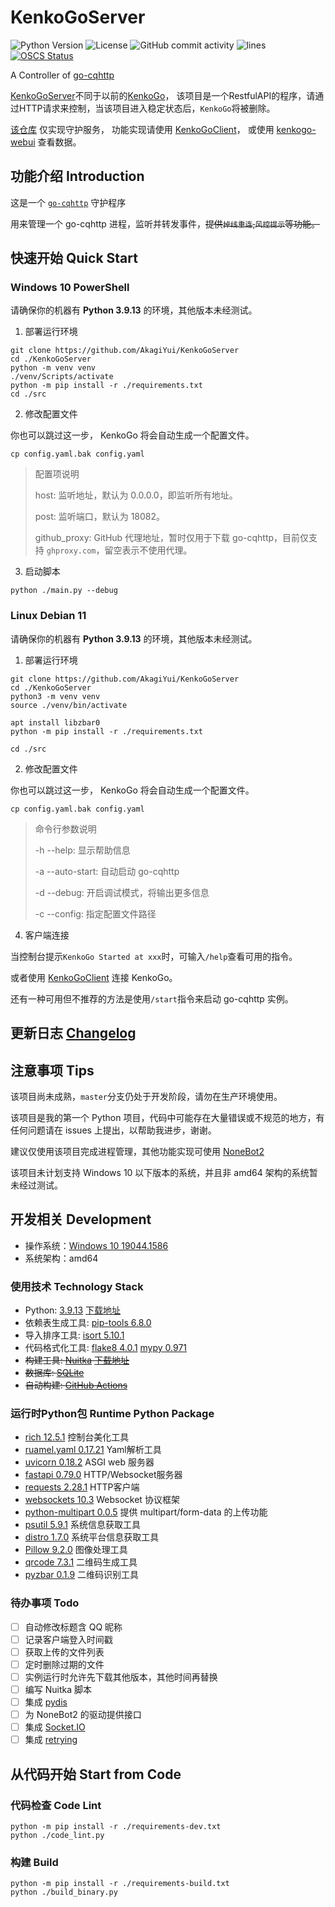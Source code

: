 # KenkoGoServer

![Python Version](https://img.shields.io/badge/python-3.9.13-blue)
![License](https://img.shields.io/github/license/AkagiYui/KenkoGoServer)
![GitHub commit activity](https://img.shields.io/github/commit-activity/m/AkagiYui/KenkoGoServer)
![lines](https://img.shields.io/tokei/lines/github/AkagiYui/KenkoGoServer)
[![OSCS Status](https://www.oscs1024.com/platform/badge/AkagiYui/KenkoGoServer.git.svg)](https://www.murphysec.com/dr/nz85l1OmneIOz3uzYE)

A Controller of [go-cqhttp](https://github.com/Mrs4s/go-cqhttp)

[KenkoGoServer](https://github.com/AkagiYui/KenkoGoServer)不同于以前的[KenkoGo](https://github.com/AkagiYui/KenkoGo)，
该项目是一个RestfulAPI的程序，请通过HTTP请求来控制，当该项目进入稳定状态后，`KenkoGo`将被删除。

[该仓库](https://github.com/AkagiYui/KenkoGoServer) 仅实现守护服务，
功能实现请使用 [KenkoGoClient](https://github.com/AkagiYui/KenkoGoClient)，
或使用 [kenkogo-webui](https://github.com/AkagiYui/kenkogo-webui) 查看数据。


## 功能介绍 Introduction

这是一个 [`go-cqhttp`](https://github.com/Mrs4s/go-cqhttp) 守护程序

用来管理一个 go-cqhttp 进程，监听并转发事件，~~提供`掉线重连`,`风控提示`等功能。~~

## 快速开始 Quick Start

### Windows 10 PowerShell

请确保你的机器有 **Python 3.9.13** 的环境，其他版本未经测试。

1. 部署运行环境

```shell
git clone https://github.com/AkagiYui/KenkoGoServer
cd ./KenkoGoServer
python -m venv venv
./venv/Scripts/activate
python -m pip install -r ./requirements.txt
cd ./src
```

2. 修改配置文件

你也可以跳过这一步， KenkoGo 将会自动生成一个配置文件。

```shell
cp config.yaml.bak config.yaml
```

> 配置项说明
> 
> host: 监听地址，默认为 0.0.0.0，即监听所有地址。
> 
> post: 监听端口，默认为 18082。
> 
> github_proxy: GitHub 代理地址，暂时仅用于下载 go-cqhttp，目前仅支持 `ghproxy.com`，留空表示不使用代理。

3. 启动脚本

```shell
python ./main.py --debug
```

### Linux Debian 11

请确保你的机器有 **Python 3.9.13** 的环境，其他版本未经测试。

1. 部署运行环境

```shell
git clone https://github.com/AkagiYui/KenkoGoServer
cd ./KenkoGoServer
python3 -m venv venv
source ./venv/bin/activate

apt install libzbar0
python -m pip install -r ./requirements.txt

cd ./src
```

2. 修改配置文件

你也可以跳过这一步， KenkoGo 将会自动生成一个配置文件。

```shell
cp config.yaml.bak config.yaml
```



> 命令行参数说明
> 
> -h --help: 显示帮助信息
> 
> -a --auto-start: 自动启动 go-cqhttp
> 
> -d --debug: 开启调试模式，将输出更多信息
> 
> -c --config: 指定配置文件路径

4. 客户端连接

当控制台提示`KenkoGo Started at xxx`时，可输入`/help`查看可用的指令。

或者使用 [KenkoGoClient](https://github.com/AkagiYui/KenkoGoClient) 连接 KenkoGo。

还有一种可用但不推荐的方法是使用`/start`指令来启动 go-cqhttp 实例。

## 更新日志 [Changelog](Changelog.md)


## 注意事项 Tips

该项目尚未成熟，`master`分支仍处于开发阶段，请勿在生产环境使用。

该项目是我的第一个 Python 项目，代码中可能存在大量错误或不规范的地方，有任何问题请在 issues 上提出，以帮助我进步，谢谢。

建议仅使用该项目完成进程管理，其他功能实现可使用 [NoneBot2](https://v2.nonebot.dev/)

该项目未计划支持 Windows 10 以下版本的系统，并且非 amd64 架构的系统暂未经过测试。

## 开发相关 Development

- 操作系统：[Windows 10 19044.1586](https://www.microsoft.com/zh-cn/windows)
- 系统架构：amd64

### 使用技术 Technology Stack

- Python: [3.9.13](https://www.python.org/) [下载地址](https://www.python.org/downloads/release/python-3913/)
- 依赖表生成工具: [pip-tools 6.8.0](https://github.com/jazzband/pip-tools/)
- 导入排序工具: [isort 5.10.1](https://pycqa.github.io/isort/)
- 代码格式化工具: [flake8 4.0.1](https://flake8.readthedocs.io/en/latest/) [mypy 0.971](https://mypy.readthedocs.io/en/latest/)
- ~~构建工具: [Nuitka](https://nuitka.net/) [下载地址](https://nuitka.net/doc/download.html)~~
- ~~数据库: [SQLite](https://www.sqlite.org/index.html)~~
- ~~自动构建: [GitHub Actions](https://https://docs.github.com/cn/actions)~~

### 运行时Python包  Runtime Python Package

- [rich 12.5.1](https://github.com/Textualize/rich/blob/master/README.cn.md) 控制台美化工具
- [ruamel.yaml 0.17.21](https://yaml.readthedocs.io/en/latest/) Yaml解析工具
- [uvicorn 0.18.2](https://www.uvicorn.org/) ASGI web 服务器
- [fastapi 0.79.0](https://fastapi.tiangolo.com/zh/) HTTP/Websocket服务器
- [requests 2.28.1](https://requests.readthedocs.io/en/latest/) HTTP客户端
- [websockets 10.3](https://websockets.readthedocs.io/en/stable/) Websocket 协议框架
- [python-multipart 0.0.5](https://github.com/andrew-d/python-multipart) 提供 multipart/form-data 的上传功能
- [psutil 5.9.1](https://github.com/giampaolo/psutil) 系统信息获取工具
- [distro 1.7.0](https://github.com/python-distro/distro) 系统平台信息获取工具
- [Pillow 9.2.0](https://python-pillow.org/) 图像处理工具
- [qrcode 7.3.1](https://github.com/lincolnloop/python-qrcode) 二维码生成工具
- [pyzbar 0.1.9](https://pypi.org/project/pyzbar/) 二维码识别工具

### 待办事项 Todo

- [ ] 自动修改标题含 QQ 昵称
- [ ] 记录客户端登入时间戳
- [ ] 获取上传的文件列表
- [ ] 定时删除过期的文件
- [ ] 实例运行时允许先下载其他版本，其他时间再替换
- [ ] 编写 Nuitka 脚本
- [ ] 集成 [pydis](https://github.com/Zombie123456/pydis)
- [ ] 为 NoneBot2 的驱动提供接口
- [ ] 集成 [Socket.IO](https://github.com/miguelgrinberg/python-socketio)
- [ ] 集成 [retrying](https://github.com/rholder/retrying)

## 从代码开始 Start from Code

### 代码检查 Code Lint

```shell
python -m pip install -r ./requirements-dev.txt
python ./code_lint.py
```

### 构建 Build

```shell
python -m pip install -r ./requirements-build.txt
python ./build_binary.py
```
